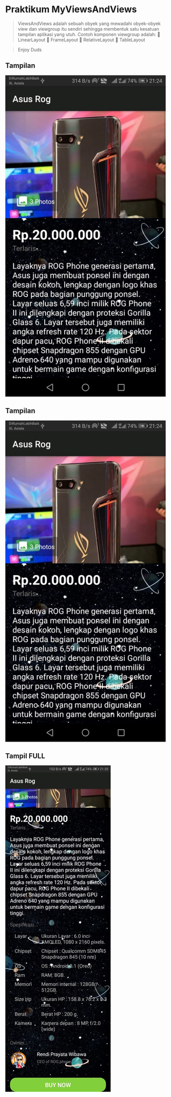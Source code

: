# Praktikum MyViewsAndViews

> ViewsAndViews adalah sebuah obyek yang mewadahi obyek-obyek view dan
viewgroup itu sendiri sehingga membentuk satu kesatuan tampilan aplikasi yang utuh.
Contoh komponen viewgroup adalah:
 LinearLayout
 FrameLayout
 RelativeLayout
 TableLayout

> Enjoy Duds
## Tampilan 

![ALT TEXT](https://github.com/rendiwibawa/MyViewsAndViews/blob/master/atas.jpeg)

## Tampilan

![ALT TEXT](https://github.com/rendiwibawa/MyViewsAndViews/blob/master/atas.jpeg)

## Tampil FULL

![ALT TEXT](https://github.com/rendiwibawa/MyViewsAndViews/blob/master/full.jpeg)





